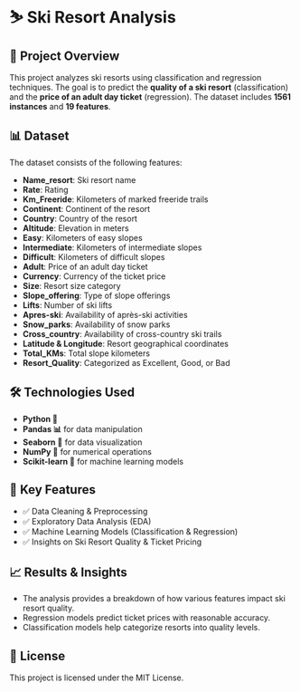 # ⛷️ Ski Resort Analysis

## 📌 Project Overview
This project analyzes ski resorts using classification and regression techniques. The goal is to predict the **quality of a ski resort** (classification) and the **price of an adult day ticket** (regression). The dataset includes **1561 instances** and **19 features**.

## 📊 Dataset
The dataset consists of the following features:

- **Name_resort**: Ski resort name
- **Rate**: Rating
- **Km_Freeride**: Kilometers of marked freeride trails
- **Continent**: Continent of the resort
- **Country**: Country of the resort
- **Altitude**: Elevation in meters
- **Easy**: Kilometers of easy slopes
- **Intermediate**: Kilometers of intermediate slopes
- **Difficult**: Kilometers of difficult slopes
- **Adult**: Price of an adult day ticket
- **Currency**: Currency of the ticket price
- **Size**: Resort size category
- **Slope_offering**: Type of slope offerings
- **Lifts**: Number of ski lifts
- **Apres-ski**: Availability of après-ski activities
- **Snow_parks**: Availability of snow parks
- **Cross_country**: Availability of cross-country ski trails
- **Latitude & Longitude**: Resort geographical coordinates
- **Total_KMs**: Total slope kilometers
- **Resort_Quality**: Categorized as Excellent, Good, or Bad

## 🛠️ Technologies Used
- **Python 🐍**
- **Pandas 📊** for data manipulation
- **Seaborn 🎨** for data visualization
- **NumPy 🔢** for numerical operations
- **Scikit-learn 🤖** for machine learning models

## 🚀 Key Features
- ✅ Data Cleaning & Preprocessing
- ✅ Exploratory Data Analysis (EDA)
- ✅ Machine Learning Models (Classification & Regression)
- ✅ Insights on Ski Resort Quality & Ticket Pricing

## 📈 Results & Insights
- The analysis provides a breakdown of how various features impact ski resort quality.
- Regression models predict ticket prices with reasonable accuracy.
- Classification models help categorize resorts into quality levels.

## 📜 License
This project is licensed under the MIT License.
